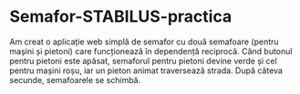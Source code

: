 # Semafor-STABILUS-practica
Am creat o aplicație web simplă de semafor cu două semafoare (pentru mașini și pietoni) care funcționează în dependență reciprocă.
  Când butonul pentru pietoni este apăsat, semaforul pentru pietoni devine verde și cel pentru mașini roșu, iar un pieton animat
  traversează strada. După câteva secunde, semafoarele se schimbă.
